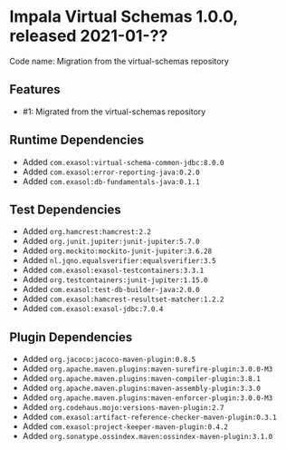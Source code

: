 # Impala Virtual Schemas 1.0.0, released 2021-01-??

Code name: Migration from the virtual-schemas repository

## Features

* #1: Migrated from the virtual-schemas repository

## Runtime Dependencies

* Added `com.exasol:virtual-schema-common-jdbc:8.0.0`
* Added `com.exasol:error-reporting-java:0.2.0`
* Added `com.exasol:db-fundamentals-java:0.1.1`

## Test Dependencies

* Added `org.hamcrest:hamcrest:2.2`
* Added `org.junit.jupiter:junit-jupiter:5.7.0`
* Added `org.mockito:mockito-junit-jupiter:3.6.28`
* Added `nl.jqno.equalsverifier:equalsverifier:3.5`
* Added `com.exasol:exasol-testcontainers:3.3.1`
* Added `org.testcontainers:junit-jupiter:1.15.0`
* Added `com.exasol:test-db-builder-java:2.0.0`
* Added `com.exasol:hamcrest-resultset-matcher:1.2.2`
* Added `com.exasol:exasol-jdbc:7.0.4`

## Plugin Dependencies

* Added `org.jacoco:jacoco-maven-plugin:0.8.5`
* Added `org.apache.maven.plugins:maven-surefire-plugin:3.0.0-M3`
* Added `org.apache.maven.plugins:maven-compiler-plugin:3.8.1`
* Added `org.apache.maven.plugins:maven-assembly-plugin:3.3.0`
* Added `org.apache.maven.plugins:maven-enforcer-plugin:3.0.0-M3`
* Added `org.codehaus.mojo:versions-maven-plugin:2.7`
* Added `com.exasol:artifact-reference-checker-maven-plugin:0.3.1`
* Added `com.exasol:project-keeper-maven-plugin:0.4.2`
* Added `org.sonatype.ossindex.maven:ossindex-maven-plugin:3.1.0`
